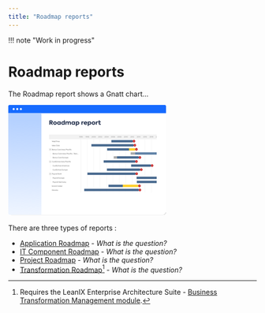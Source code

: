 ```yaml
---
title: "Roadmap reports"
---
```


!!! note "Work in progress"

# Roadmap reports

The Roadmap report shows a Gnatt chart...

![Placeholder](../assets/images/roadmap-thumbnail.png) 

There are three types of reports :

- [Application Roadmap](application-roadmap-reports.md) - *What is the question?*
- [IT Component Roadmap](it-component-roadmap-reports.md) - *What is the question?*
- [Project Roadmap](project-roadmap-reports.md) - *What is the question?*
- [Transformation Roadmap](transformation-roadmap-reports.md)[^1] - *What is the question?*

[^1]: Requires  the LeanIX Enterprise Architecture Suite - [Business Transformation Management module](https://www.leanix.net/en/business-transformation).
